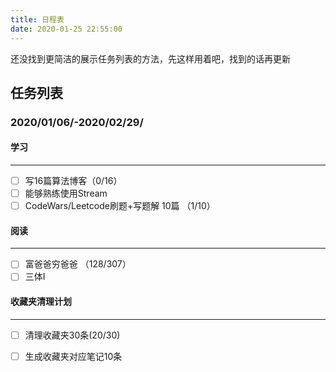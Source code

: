 ```yaml
---
title: 日程表
date: 2020-01-25 22:55:00
---
```


还没找到更简洁的展示任务列表的方法，先这样用着吧，找到的话再更新



 ## 任务列表

### 2020/01/06/-2020/02/29/

#### 学习

---

- [ ] 写16篇算法博客（0/16）
- [ ] 能够熟练使用Stream
- [ ] CodeWars/Leetcode刷题+写题解 10篇 （1/10）

#### 阅读

---

- [ ] 富爸爸穷爸爸 （128/307） 
- [ ] 三体Ⅰ

#### 收藏夹清理计划

---

- [ ] 清理收藏夹30条(20/30)
- [ ] 生成收藏夹对应笔记10条

